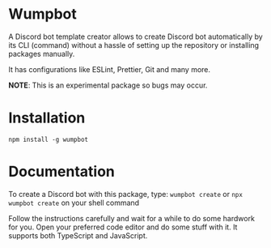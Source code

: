 # Wumpbot

A Discord bot template creator allows to create Discord bot
automatically by its CLI (command) without a hassle of setting up the repository or installing packages manually.

It has configurations like ESLint, Prettier, Git and many more.

**NOTE**: This is an experimental package so bugs may occur.

# Installation

```
npm install -g wumpbot
```

# Documentation

To create a Discord bot with this package, type:
`wumpbot create` or `npx wumpbot create` on your shell command

Follow the instructions carefully and wait for a while to do
some hardwork for you. Open your preferred code editor and do some stuff with it. It supports both TypeScript and JavaScript.
